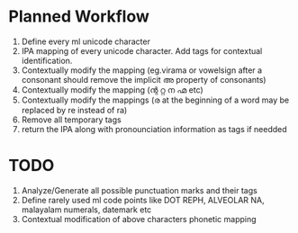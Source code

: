 Planned Workflow
================
1. Define every ml unicode character
1. IPA mapping of every unicode character. Add tags for contextual identification.
1. Contextually modify the mapping (eg.virama or vowelsign after a consonant should remove the implicit അ property of consonants)
1. Contextually modify the mapping (ന്റ റ്റ ന ഹ്മ etc)
1. Contextually modify the mappings (ര at the beginning of a word may be replaced by re instead of ra)
1. Remove all temporary tags
1. return the IPA along with pronounciation information as tags if needded

TODO
====
1. Analyze/Generate all possible punctuation marks and their tags
1. Define rarely used ml code points like DOT REPH, ALVEOLAR NA, malayalam numerals, datemark etc
1. Contextual modification of above characters phonetic mapping
